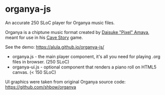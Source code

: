 # organya-js

An accurate 250 SLoC player for Organya music files.

Organya is a chiptune music format created by [Daisuke "Pixel" Amaya](https://twitter.com/oxizn), meant for use in his [Cave Story](https://cavestory.org) game.

See the demo: https://alula.github.io/organya-js/

- organya.js - the main player component, it's all you need for playing .org files in browser. (250 SLoC)
- organya-ui.js - optional component that renders a piano roll on HTML5 canvas. (< 150 SLoC)

UI graphics were taken from original Organya source code: https://github.com/shbow/organya